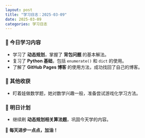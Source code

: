 ```yaml
---
layout: post
title: "学习日志：2025-03-09"
date: 2025-03-09
categories: 学习日志
---
```


### 📌 今日学习内容
- 学习了 **动态规划**，掌握了 **背包问题** 的基本解法。
- 复习了 **Python 基础**，包括 `enumerate()` 和 `dict` 的使用。
- 了解了 **GitHub Pages 博客** 的使用方法，成功找回了自己的博客。

### 📌 其他收获
- 盯着娃做数学题，她对数学兴趣一般，准备尝试游戏化学习方法。

### 📌 明日计划
- 继续刷 **动态规划相关算法题**，巩固今天学的内容。

🚀 **每天进步一点点，加油！**
